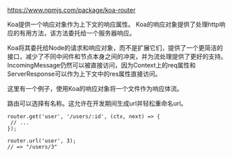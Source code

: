 https://www.npmjs.com/package/koa-router

Koa提供一个响应对象作为上下文的响应属性。
Koa的响应对象提供了处理http响应的有用方法，该方法委托给一个服务器响应。

Koa将其委托给Node的请求和响应对象，而不是扩展它们，提供了一个更简洁的接口，减少了不同中间件和节点本身之间的冲突，并为流处理提供了更好的支持。IncomingMessage仍然可以被直接访问，因为Context上的req属性和ServerResponse可以作为上下文中的res属性直接访问。

这里有一个例子，使用Koa的响应对象将一个文件作为响应体流。

路由可以选择有名称。这允许在开发期间生成url并轻松重命名url。
```
router.get('user', '/users/:id', (ctx, next) => {
 // ...
});
 
router.url('user', 3);
// => "/users/3"
```


